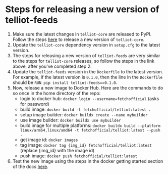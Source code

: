 # Steps for releasing a new version of telliot-feeds

1. Make sure the latest changes in `telliot-core` are released to PyPI. Follow the steps [here](https://fetch-oracle.github.io/telliot-core/contributing/#new-release-processchecklist) to release a new version of `telliot-core`.
2. Update the `telliot-core` dependency version in `setup.cfg` to the latest version.
3. The steps for releasing a new version of `telliot-feeds` are very similar to the steps for `telliot-core` releases, so follow the steps in the link above, after you've completed step 2.
4. Update the `telliot-feeds` version in the `Dockerfile` to the latest version. For example, if the latest version is `0.1.0`, then the line in the `Dockerfile` should be `RUN pip install telliot-feeds==0.1.0`.
5. Now, release a new image to Docker Hub. Here are the commands to do so once in the home directory of the repo:
    - login to docker hub: `docker login --username=fetchofficial` (asks for password)
    - build image: `docker build -t fetchofficial/telliot:latest .`
    - setup image builder: `docker buildx create --name mybuilder`
    - use image builder: `docker buildx use mybuilder`
    - build image for multiple platforms: `docker buildx build --platform linux/arm64,linux/amd64 -t fetchofficial/telliot:latest --push .`
    - get image id: `docker images`
    - tag image: `docker tag {img_id} fetchofficial/telliot:latest` (replace {img_id} with the image id)
    - push image: `docker push fetchofficial/telliot:latest`
6. Test the new image using the steps in the docker getting started section of the docs [here](https://fetch-oracle.github.io/telliot-feeds/getting-started/#optional-docker-setup).
